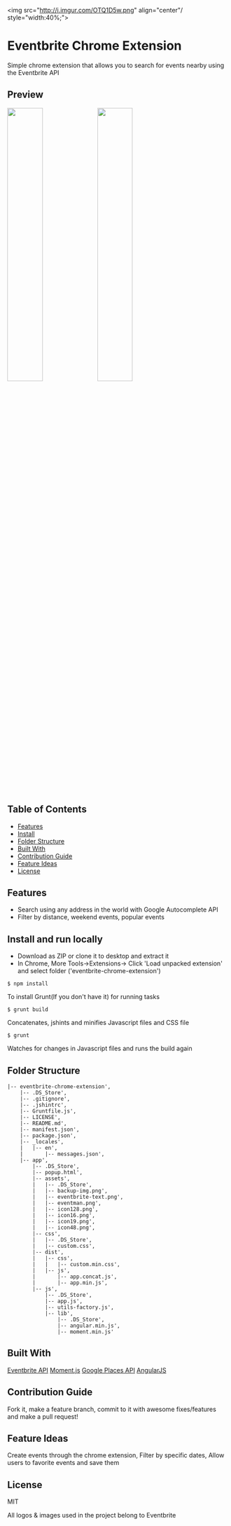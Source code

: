 <img src="http://i.imgur.com/OTQ1D5w.png" align="center"/ style="width:40%;">

# Eventbrite Chrome Extension

Simple chrome extension that allows you to search for events nearby using the Eventbrite API

## Preview

<img src="http://i.imgur.com/7tRTew7.png?1" style="width:40%;"/>
<img src="http://i.imgur.com/mHzE1BM.png" style="width:40%;"/>


## Table of Contents
  - [Features](#features)
  - [Install](#install-and-run-locally)
  - [Folder Structure](#folder-structure)
  - [Built With](#built-with)
  - [Contribution Guide](#contribution-guide)
  - [Feature Ideas](#feature-ideas)
  - [License](#license)


## Features

- Search using any address in the world with Google Autocomplete API
- Filter by distance, weekend events, popular events

## Install and run locally
- Download as ZIP or clone it to desktop and extract it
- In Chrome, More Tools->Extensions-> Click 'Load unpacked extension' and select folder ('eventbrite-chrome-extension')
```
$ npm install
```
To install Grunt(If you don't have it) for running tasks
```
$ grunt build
```
Concatenates, jshints and minifies Javascript files and CSS file
```
$ grunt
```
Watches for changes in Javascript files and runs the build again

## Folder Structure
```
|-- eventbrite-chrome-extension',
    |-- .DS_Store',
    |-- .gitignore',
    |-- .jshintrc',
    |-- Gruntfile.js',
    |-- LICENSE',
    |-- README.md',
    |-- manifest.json',
    |-- package.json',
    |-- _locales',
    |   |-- en',
    |       |-- messages.json',
    |-- app',
        |-- .DS_Store',
        |-- popup.html',
        |-- assets',
        |   |-- .DS_Store',
        |   |-- backup-img.png',
        |   |-- eventbrite-text.png',
        |   |-- eventman.png',
        |   |-- icon128.png',
        |   |-- icon16.png',
        |   |-- icon19.png',
        |   |-- icon48.png',
        |-- css',
        |   |-- .DS_Store',
        |   |-- custom.css',
        |-- dist',
        |   |-- css',
        |   |   |-- custom.min.css',
        |   |-- js',
        |       |-- app.concat.js',
        |       |-- app.min.js',
        |-- js',
            |-- .DS_Store',
            |-- app.js',
            |-- utils-factory.js',
            |-- lib',
                |-- .DS_Store',
                |-- angular.min.js',
                |-- moment.min.js'
```
## Built With

[Eventbrite API](https://www.eventbrite.com/developer/v3/)
[Moment.js](http://momentjs.com)
[Google Places API](https://developers.google.com/maps/documentation/javascript/examples/places-autocomplete)
[AngularJS](https://angularjs.org/)

## Contribution Guide
Fork it, make a feature branch, commit to it with awesome fixes/features and make a pull request!

## Feature Ideas
Create events through the chrome extension, Filter by specific dates, Allow users to favorite events and save them

## License
MIT

All logos & images used in the project belong to Eventbrite
